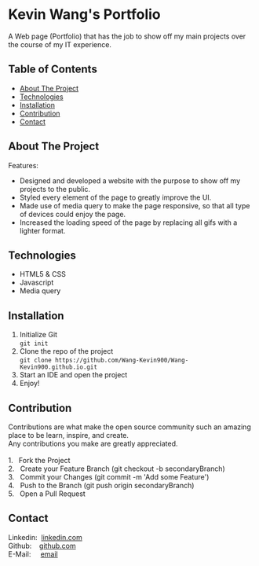 # Kevin Wang's Portfolio
![]() <br />
A Web page (Portfolio) that has the job to show off my main projects over the course of my IT experience.

## Table of Contents
* [About The Project](#about-the-project)  <br />
* [Technologies](#technologies)  <br />
* [Installation](#installation)  
* [Contribution](#contribution)  
* [Contact](#contact)  

## About The Project
Features:
  - Designed and developed a website with the purpose to show off my projects to the public.
  - Styled every element of the page to greatly improve the UI.
  - Made use of media query to make the page responsive, so that all type of devices could enjoy the page.
  - Increased the loading speed of the page by replacing all gifs with a lighter format.

## Technologies
* HTML5 & CSS
* Javascript 
* Media query

## Installation
1. Initialize Git <br />
`git init`
2. Clone the repo of the project <br />
`git clone https://github.com/Wang-Kevin900/Wang-Kevin900.github.io.git`
3. Start an IDE and open the project <br />
4. Enjoy! 

## Contribution
Contributions are what make the open source community such an amazing place to be learn, inspire, and create. <br /> Any contributions you make are greatly appreciated. <br /><br />
1.&nbsp;&nbsp; Fork the Project <br />
2.&nbsp;&nbsp; Create your Feature Branch (git checkout -b secondaryBranch) <br />
3.&nbsp;&nbsp; Commit your Changes (git commit -m 'Add some Feature') <br />
4.&nbsp;&nbsp; Push to the Branch (git push origin secondaryBranch) <br />
5.&nbsp;&nbsp; Open a Pull Request <br />

## Contact
Linkedin:&nbsp;&nbsp;[linkedin.com](http://linkedin.com/in/kevin-wang-83ab931b1) <br />
Github:&nbsp;&nbsp;&nbsp;&nbsp;[github.com](http://github.com/Kevin9000) <br />
E-Mail:&nbsp;&nbsp;&nbsp;&nbsp;&nbsp;[email](mailto:kevinwang9000@gmail.com) <br />


